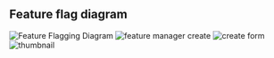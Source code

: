 ## Feature flag diagram
![Feature Flagging Diagram](https://user-images.githubusercontent.com/92291258/201641011-c58c3271-1f14-4a2e-af2a-3f5843458748.png)
![feature manager create](https://user-images.githubusercontent.com/92291258/201833578-f8266061-3427-4d1f-be6c-24bc549a44c5.png)
![create form](https://user-images.githubusercontent.com/92291258/201833580-a7db8040-8583-40fd-aefd-b59c946e2dc9.png)
![thumbnail](https://user-images.githubusercontent.com/92291258/201840320-4d580f67-ebe5-4c51-aaa2-d812a6996517.png)





